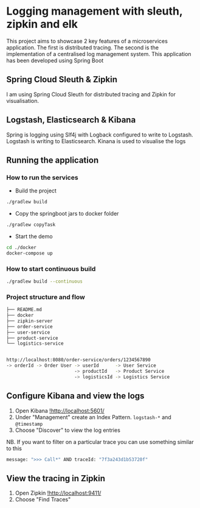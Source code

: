# Logging management with sleuth, zipkin and elk

This project aims to showcase 2 key features of a microservices application. The first is distributed tracing. The second is the implementation of a centralised log management system. This application has been developed using Spring Boot

## Spring Cloud Sleuth & Zipkin

I am using Spring Cloud Sleuth for distributed tracing and Zipkin for visualisation.

## Logstash, Elasticsearch & Kibana

Spring is logging using Slf4j with Logback configured to write to Logstash. Logstash is writing to Elasticsearch. Kinana is used to visualise the logs

## Running the application

### How to run the services

* Build the project

``` bash
./gradlew build
```

* Copy the springboot jars to docker folder

``` bash
./gradlew copyTask
```

* Start the demo

``` bash
cd ./docker
docker-compose up
```

### How to start continuous build

``` bash
./gradlew build --continuous
```

### Project structure and flow

``` bash
├── README.md
├── docker
├── zipkin-server
├── order-service
├── user-service
├── product-service
└── logistics-service


http://localhost:8080/order-service/orders/1234567890
-> orderId -> Order User -> userId      -> User Service
                         -> productId   -> Product Service
                         -> logisticsId -> Logistics Service

```

## Configure Kibana and view the logs

1. Open Kibana [!http://localhost:5601/](http://localhost:5601/)
2. Under "Management" create an Index Pattern. `logstash-*` and `@timestamp`
3. Choose "Discover" to view the log entries

NB. If you want to filter on a particular trace you can use something similar to this

``` bash
message: ">>> Call*" AND traceId: "7f3a243d1b53720f"
```

## View the tracing in Zipkin

1. Open Zipkin [!http://localhost:9411/](http://localhost:9411/)
2. Choose "Find Traces"



